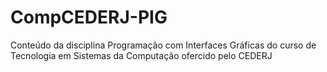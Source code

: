 # CompCEDERJ-PIG
Conteúdo da disciplina Programação com Interfaces Gráficas do curso de Tecnologia em Sistemas da Computação ofercido pelo CEDERJ
